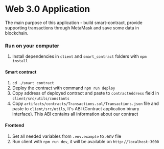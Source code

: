 
# Web 3.0 Application

The main purpose of this application - build smart-contract, provide supporting transactions through MetaMask 
and save some data in blockchain.

### Run on your computer

1. Install dependencies in `client` and `smart_contract` folders with `npm install`

#### Smart contract

1. `cd ./smart_contract`
2. Deploy the contract with command `npm run deploy`
3. Copy address of deployed contract and paste to `contractAddress` field in `client/src/utils/constants`
4. Copy `artifacts/contracts/Transactions.sol/Transactions.json` file and paste to `client/src/utils`,
It's ABI (Contract application binary interface). This ABI contains all information about our contract


#### Frontend

1. Set all needed variables from `.env.example` to .env file
2. Run client with `npm run dev`, it will be available on `http://localhost:3000`
